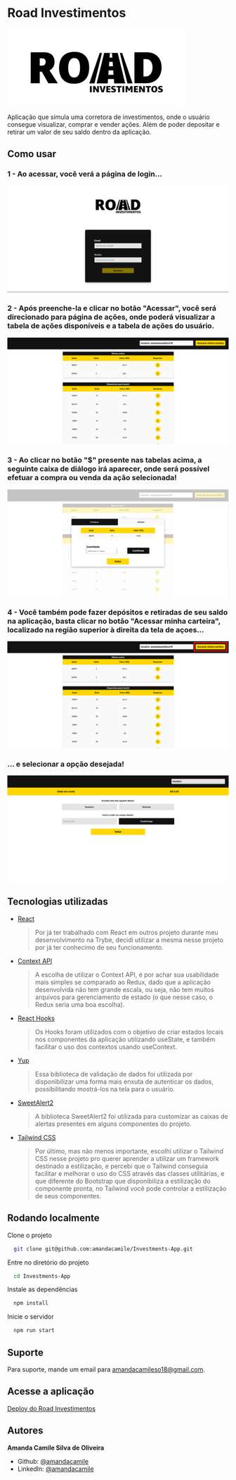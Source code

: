 # Road Investimentos

![ Logo da aplicação ](https://github.com/amandacamile/Investments-App/blob/main/src/_assets/img/ROAD.png)

Aplicação que simula uma corretora de investimentos, onde o usuário consegue visualizar, comprar e vender ações. Além de poder depositar e retirar um valor de seu saldo dentro da aplicação.

##  Como usar

###  1 - Ao acessar, você verá a página de login...

![ Imagem da tela de Login ](https://github.com/amandacamile/Investments-App/blob/main/public/readme-images/tela-de-login.png)


###  2 - Após preenche-la e clicar no botão "Acessar", você será direcionado para página de ações, onde poderá visualizar a tabela de ações disponíveis e a tabela de ações do usuário.

![ Imagem da tela de ações ](https://github.com/amandacamile/Investments-App/blob/main/public/readme-images/tela-de-acoes.png)


###  3 - Ao clicar no botão "$" presente nas tabelas acima, a seguinte caixa de diálogo irá aparecer, onde será possível efetuar a compra ou venda da ação selecionada!

![ Imagem da tela de compra e venda ](https://github.com/amandacamile/Investments-App/blob/main/public/readme-images/tela-de-compra-e-venda.png)


###  4 - Você também pode fazer depósitos e retiradas de seu saldo na aplicação, basta clicar no botão "Acessar minha carteira", localizado na região superior à direita da tela de açoes...

![ Imagem com instrução de qual botão clicar ](https://github.com/amandacamile/Investments-App/blob/main/public/readme-images/instrucao-botao-carteira.png)
### ... e selecionar a opção desejada!
![ Imagem da tela de depósito e retirada (carteira) ](https://github.com/amandacamile/Investments-App/blob/main/public/readme-images/tela-de-carteira.png)


## Tecnologias utilizadas
- [React](https://reactjs.org/)
    >Por já ter trabalhado com React em outros projeto durante meu desenvolvimento na Trybe, decidi utilizar a mesma nesse projeto por já ter conhecimo de seu funcionamento.
- [Context API](https://pt-br.reactjs.org/docs/context.html)
    >A escolha de utilizar o Context API, é por achar sua usabilidade mais simples se comparado ao Redux, dado que a aplicação desenvolvida não tem grande escala, ou seja, não tem muitos arquivos para gerenciamento de estado (o que nesse caso, o Redux seria uma boa escolha).
- [React Hooks](https://pt-br.reactjs.org/docs/hooks-intro.html)
    >Os Hooks foram utilizados com o objetivo de criar estados locais nos componentes da aplicação utilizando useState, e também facilitar o uso dos contextos usando useContext.
- [Yup](https://www.npmjs.com/package/yup)
    >Essa biblioteca de validação de dados foi utilizada por disponibilizar uma forma mais enxuta de autenticar os dados, possibilitando mostrá-los na tela para o usuário. 
- [SweetAlert2](https://sweetalert2.github.io/)
    >A biblioteca SweetAlert2 foi utilizada para customizar as caixas de alertas presentes em alguns componentes do projeto.
- [Tailwind CSS](https://tailwindcss.com/docs/installation)
    >Por último, mas não menos importante, escolhi utilizar o Tailwind CSS nesse projeto pro querer aprender a utilizar um framework destinado a estilização, e percebi que o Tailwind conseguia facilitar e melhorar o uso do CSS através das classes utilitárias, e que diferente do Bootstrap que disponibiliza a estilização do componente pronta, no Tailwind você pode controlar a estilização de seus componentes.
    

## Rodando localmente

Clone o projeto

```bash
  git clone git@github.com:amandacamile/Investments-App.git
```

Entre no diretório do projeto

```bash
  cd Investments-App
```

Instale as dependências

```bash
  npm install
```

Inicie o servidor

```bash
  npm run start
```


## Suporte

Para suporte, mande um email para amandacamileso18@gmail.com.

## Acesse a aplicação
[Deploy do Road Investimentos](https://road-investimentos.vercel.app/)


## Autores

**Amanda Camile Silva de Oliveira**
- Github: [@amandacamile](https://www.github.com/amandacamile)
- LinkedIn: [@amandacamile](https://www.linkedin.com/in/amandacamile/)
